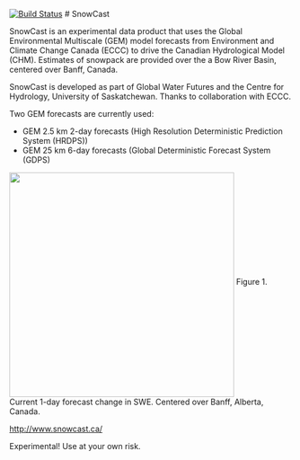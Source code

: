 [![Build Status](https://travis-ci.org/NicWayand/SnowCast.svg)](https://travis-ci.org/NicWayand/SnowCast) # SnowCast

SnowCast is an experimental data product that uses the Global Environmental Multiscale (GEM) model forecasts from Environment and Climate Change Canada (ECCC) to drive the Canadian Hydrological Model (CHM). Estimates of snowpack are provided over the a Bow River Basin, centered over Banff, Canada.

SnowCast is developed as part of Global Water Futures and the Centre for Hydrology, University of Saskatchewan. Thanks to collaboration with ECCC.

Two GEM forecasts are currently used:

* GEM 2.5 km 2-day forecasts (High Resolution Deterministic Prediction System (HRDPS))
* GEM 25 km 6-day forecasts (Global Deterministic Forecast System (GDPS)

<img src=http://www.snowcast.ca/static/HRDPS/swe_diff.png width="400" align="middle">
Figure 1. Current 1-day forecast change in SWE. Centered over Banff, Alberta, Canada.

http://www.snowcast.ca/

Experimental! Use at your own risk.

